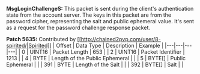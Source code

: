 **MsgLoginChallengeS:** This packet is sent during the client's authentication state from the account server. The keys in this packet are from the password cipher, representing the salt and public ephemeral value. It's sent as a request for the password challenge response packet.

**Patch 5635:** Contributed by [[http://chained2pvp.com/user/8-spirited/|Spirited]]
| Offset | Data Type | Description | Example |
|---|---|---|---|
| 0 | UINT16 | Packet Length | 653 |
| 2 | UINT16 | Packet Identifier | 1213 |
| 4 | BYTE | Length of the Public Ephemeral |  |
| 5 | BYTE[] | Public Ephemeral | |
| 391 | BYTE | Length of the Salt |  |
| 392 | BYTE[] | Salt | |
